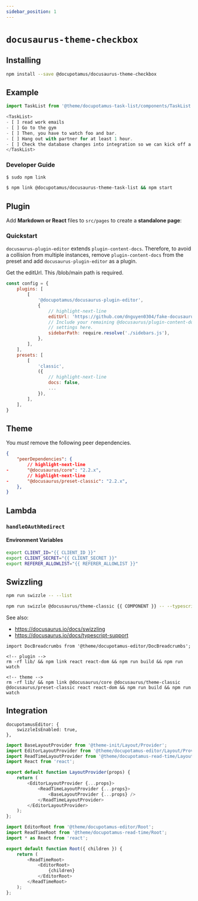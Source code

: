 ```yaml
---
sidebar_position: 1
---
```


# `docusaurus-theme-checkbox`

## Installing

```bash
npm install --save @docupotamus/docusaurus-theme-checkbox
```

## Example

```js
import TaskList from '@theme/docupotamus-task-list/components/TaskList';

<TaskList>
- [ ] read work emails
- [ ] Go to the gym
- [ ] Then, you have to watch foo and bar.
- [ ] Hang out with partner for at least 1 hour.
- [ ] Check the database changes into integration so we can kick off a build before this afternoon.
</TaskList>
```

### Developer Guide

```bash
$ sudo npm link
```

```bash
$ npm link @docupotamus/docusaurus-theme-task-list && npm start
```


## Plugin

Add **Markdown or React** files to `src/pages` to create a **standalone page**:

### Quickstart

`docusaurus-plugin-editor` extends `plugin-content-docs`. Therefore, to avoid a
collision from multiple instances, remove `plugin-content-docs` from the preset
and add `docusaurus-plugin-editor` as a plugin.

Get the editUrl. This /blob/main path is required.

```js title="docusaurus.config.js"
const config = {
    plugins: [
        [
            '@docupotamus/docusaurus-plugin-editor',
            {
                // highlight-next-line
                editUrl: 'https://github.com/dnguyen0304/fake-docusaurus-site/blob/main/',
                // Include your remaining @docusaurus/plugin-content-docs
                // settings here.
                sidebarPath: require.resolve('./sidebars.js'),
            },
        ],
    ],
    presets: [
        [
            'classic',
            ({
                // highlight-next-line
                docs: false,
                ...
            }),
        ],
    ],
}
```

## Theme

You _must_ remove the following peer dependencies.

```json title="package.json"
{
    "peerDependencies": {
        // highlight-next-line
-       "@docusaurus/core": "2.2.x",
        // highlight-next-line
-       "@docusaurus/preset-classic": "2.2.x",
    },
}
```

## Lambda

### `handleOAuthRedirect`

#### Environment Variables

<!-- TODO(dnguyen0304): Document how to find GitHub client ID and secret. -->

```bash title=".env"
export CLIENT_ID="{{ CLIENT_ID }}"
export CLIENT_SECRET="{{ CLIENT_SECRET }}"
export REFERER_ALLOWLIST="{{ REFERER_ALLOWLIST }}"
```

## Swizzling

```bash
npm run swizzle -- --list
```

```bash
npm run swizzle @docusaurus/theme-classic {{ COMPONENT }} -- --typescript --wrap
```

See also:
- https://docusaurus.io/docs/swizzling
- https://docusaurus.io/docs/typescript-support

`import DocBreadcrumbs from '@theme/docupotamus-editor/DocBreadcrumbs';`

```
<!-- plugin -->
rm -rf lib/ && npm link react react-dom && npm run build && npm run watch

<!-- theme -->
rm -rf lib/ && npm link @docusaurus/core @docusaurus/theme-classic @docusaurus/preset-classic react react-dom && npm run build && npm run watch
```

## Integration

```
docupotamusEditor: {
    swizzleIsEnabled: true,
},
```

```js title="theme/Layout/Provider"
import BaseLayoutProvider from '@theme-init/Layout/Provider';
import EditorLayoutProvider from '@theme/docupotamus-editor/Layout/Provider';
import ReadTimeLayoutProvider from '@theme/docupotamus-read-time/Layout/Provider';
import React from 'react';

export default function LayoutProvider(props) {
    return (
        <EditorLayoutProvider {...props}>
            <ReadTimeLayoutProvider {...props}>
                <BaseLayoutProvider {...props} />
            </ReadTimeLayoutProvider>
        </EditorLayoutProvider>
    );
};
```

```js title="theme/Root"
import EditorRoot from '@theme/docupotamus-editor/Root';
import ReadTimeRoot from '@theme/docupotamus-read-time/Root';
import * as React from 'react';

export default function Root({ children }) {
    return (
        <ReadTimeRoot>
            <EditorRoot>
                {children}
            </EditorRoot>
        </ReadTimeRoot>
    );
};
```